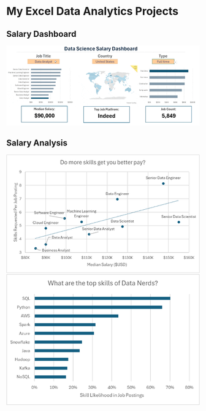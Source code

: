 # My Excel Data Analytics Projects

## Salary Dashboard
![1 Salary Dashboard Final Dashboard](https://github.com/harshr81/Excel_Project-Data_Analytics/blob/main/1_Salary_Dashboard_Final_Dashboard.gif?raw=true)

## Salary Analysis
![2 Project Analysis Chart1](https://github.com/harshr81/Excel_Project-Data_Analytics/blob/main/0_Resources/Images/2_Project_Analysis_Chart1.png?raw=true)
![2 Project Analysis Chart3](https://github.com/harshr81/Excel_Project-Data_Analytics/blob/main/0_Resources/Images/2_Project_Analysis_Chart3.png?raw=true)
